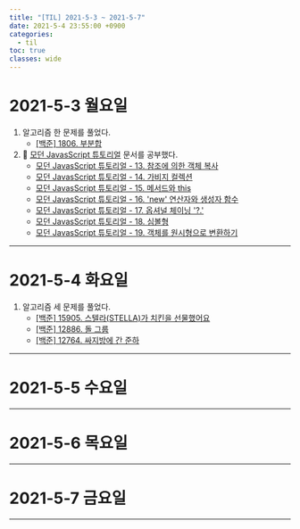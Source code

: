 ```yaml
---
title: "[TIL] 2021-5-3 ~ 2021-5-7"
date: 2021-5-4 23:55:00 +0900
categories:
  - til
toc: true
classes: wide
---
```


# 2021-5-3 월요일

1. 알고리즘 한 문제를 풀었다.
    - [[백준] 1806. 부분합](http://ddb8036631.github.io/boj/1806_부분합)
2. 📕 [모던 JavasScript 튜토리얼](https://ko.javascript.info) 문서를 공부했다.
    - [모던 JavasScript 튜토리얼 - 13. 참조에 의한 객체 복사](http://ddb8036631.github.io/modernjavascripttutorial/모던-JavaScript-튜토리얼_13.-참조에-의한-객체-복사)
    - [모던 JavasScript 튜토리얼 - 14. 가비지 컬렉션](http://ddb8036631.github.io/modernjavascripttutorial/모던-JavaScript-튜토리얼_14.-가비지-컬렉션)
    - [모던 JavasScript 튜토리얼 - 15. 메서드와 this](http://ddb8036631.github.io/modernjavascripttutorial/모던-JavaScript-튜토리얼_15.-메서드와-this)
    - [모던 JavasScript 튜토리얼 - 16. 'new' 연산자와 생성자 함수](http://ddb8036631.github.io/modernjavascripttutorial/모던-JavaScript-튜토리얼_16.-'new'-연산자와-생성자-함수)
    - [모던 JavasScript 튜토리얼 - 17. 옵셔널 체이닝 '?.'](http://ddb8036631.github.io/modernjavascripttutorial/모던-JavaScript-튜토리얼_17.-옵셔널-체이닝-'-.')
    - [모던 JavasScript 튜토리얼 - 18. 심볼형](http://ddb8036631.github.io/modernjavascripttutorial/모던-JavaScript-튜토리얼_18.-심볼형)
    - [모던 JavasScript 튜토리얼 - 19. 객체를 원시형으로 변환하기](http://ddb8036631.github.io/modernjavascripttutorial/모던-JavaScript-튜토리얼_19.-객체를-원시형으로-변환하기)

---

# 2021-5-4 화요일

1. 알고리즘 세 문제를 풀었다.
    - [[백준] 15905. 스텔라(STELLA)가 치킨을 선물했어요](http://ddb8036631.github.io/boj/15905_스텔라(STELLA)가-치킨을-선물했어요)
    - [[백준] 12886. 돌 그룹](http://ddb8036631.github.io/boj/12886_돌-그룹)
    - [[백준] 12764. 싸지방에 간 준하](http://ddb8036631.github.io/boj/12764_싸지방에-간-준하)

---

# 2021-5-5 수요일

---

# 2021-5-6 목요일

---

# 2021-5-7 금요일

---
